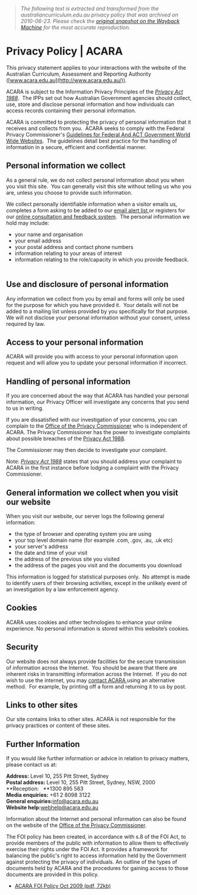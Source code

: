 > *The following text is extracted and transformed from the australiancurriculum.edu.au privacy policy that was archived on 2010-06-23. Please check the [original snapshot on the Wayback Machine](https://web.archive.org/web/20100623184404id_/http%3A//www.acara.edu.au/privacy.html) for the most accurate reproduction.*

# Privacy Policy | ACARA

This privacy statement applies to your interactions with the website of the Australian Curriculum, Assessment and Reporting Authority ([www.acara.edu.au](http://www.acara.edu.au/)).

ACARA is subject to the Information Privacy Principles of the _[Privacy Act 1988](http://www.austlii.edu.au/au/legis/cth/consol_act/pa1988108/)_.  The IPPs set out how Australian Government agencies should collect, use, store and disclose personal information and how individuals can access records containing their personal information. 

ACARA is committed to protecting the privacy of personal information that it receives and collects from you.  ACARA seeks to comply with the Federal Privacy Commissioner's [Guidelines for Federal And ACT Government World Wide Websites](http://www.privacy.gov.au/materials/types/guidelines/view/6057).  The guidelines detail best practice for the handling of information in a secure, efficient and confidential manner.

## Personal information we collect

As a general rule, we do not collect personal information about you when you visit this site.  You can generally visit this site without telling us who you are, unless you choose to provide such information.

We collect personally identifiable information when a visitor emails us, completes a form asking to be added to our [email alert list ](https://web.archive.org/get_involved/subscribe.html)or registers for our [online consultation and feedback system](https://services.ncb.org.au/_layouts/ncb/NCBRegistration/NcbRegistration.aspx).  The personal information we hold may include:

  * your name and organisation
  * your email address
  * your postal address and contact phone numbers
  * information relating to your areas of interest
  * information relating to the role/capacity in which you provide feedback.  
 



## Use and disclosure of personal information

Any information we collect from you by email and forms will only be used for the purpose for which you have provided it.  Your details will not be added to a mailing list unless provided by you specifically for that purpose.  We will not disclose your personal information without your consent, unless required by law.

## Access to your personal information

ACARA will provide you with access to your personal information upon request and will allow you to update your personal information if incorrect.

## Handling of personal information

If you are concerned about the way that ACARA has handled your personal information, our Privacy Officer will investigate any concerns that you send to us in writing.

If you are dissatisfied with our investigation of your concerns, you can complain to the [Office of the Privacy Commissioner](http://www.privacy.gov.au/) who is independent of ACARA. The Privacy Commissioner has the power to investigate complaints about possible breaches of the [Privacy Act 1988](http://www.comlaw.gov.au/comlaw/Legislation/ActCompilation1.nsf/0/98DF083E9BFEA5CBCA2575C500021052?OpenDocument).

The Commissioner may then decide to investigate your complaint.

Note: [_Privacy Act 1988_](http://www.comlaw.gov.au/comlaw/Legislation/ActCompilation1.nsf/0/98DF083E9BFEA5CBCA2575C500021052?OpenDocument) states that you should address your complaint to ACARA in the first instance before lodging a complaint with the Privacy Commissioner.

## General information we collect when you visit our website

When you visit our website, our server logs the following general information:

  * the type of browser and operating system you are using
  * your top level domain name (for example .com, .gov, .au, .uk etc)
  * your server's address
  * the date and time of your visit
  * the address of the previous site you visited
  * the address of the pages you visit and the documents you download



This information is logged for statistical purposes only.  No attempt is made to identify users of their browsing activities, except in the unlikely event of an investigation by a law enforcement agency.

## Cookies

ACARA uses cookies and other technologies to enhance your online experience. No personal information is stored within this website’s cookies.

## Security

Our website does not always provide facilities for the secure transmission of information across the Internet.  You should be aware that there are inherent risks in transmitting information across the Internet.  If you do not wish to use the internet, you may [contact ACARA ](https://web.archive.org/contact_us.html)using an alternative method.  For example, by printing off a form and returning it to us by post.  

## Links to other sites

Our site contains links to other sites. ACARA is not responsible for the privacy practices or content of these sites.

## Further Information

If you would like further information or advice in relation to privacy matters, please contact us at:

 **Address:** Level 10, 255 Pitt Street, Sydney  
 **Postal address:** Level 10, 255 Pitt Street, Sydney, NSW, 2000  
 **Reception:   **1300 895 563  
 **Media enquiries:** +61 2 8098 3122  
 **General enquiries:**[info@acara.edu.au](mailto:info@acara.edu.au)  
 **Website help:**[webhelp@acara.edu.au](mailto:webhelp@acara.edu.au)

Information about the Internet and personal information can also be found on the website of the [Office of the Privacy Commissioner](http://www.privacy.gov.au/).

The FOI policy has been created, in accordance with s.8 of the FOI Act, to provide members of the public with information to allow them to effectively exercise their rights under the FOI Act. It provides a framework for balancing the public's right to access information held by the Government against protecting the privacy of individuals. An outline of the types of documents held by ACARA and the procedures for gaining access to those documents are provided in this policy.

  * [ACARA FOI Policy Oct 2009 (pdf, 72kb) ](https://web.archive.org/verve/_resources/ACARA_FOI_Policy_\(approved_SM7\)_Oct_2009.pdf)


